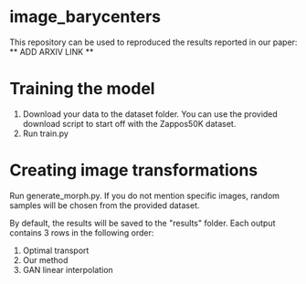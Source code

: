 # image_barycenters
This repository can be used to reproduced the results reported in our paper:
** ADD ARXIV LINK **

# Training the model
1. Download your data to the dataset folder. You can use the provided download script to start off with the Zappos50K dataset.
2. Run train.py

# Creating image transformations
Run generate_morph.py. If you do not mention specific images, random samples will be chosen from the provided dataset.

By default, the results will be saved to the "results" folder. Each output contains 3 rows in the following order:
1. Optimal transport
2. Our method
3. GAN linear interpolation
